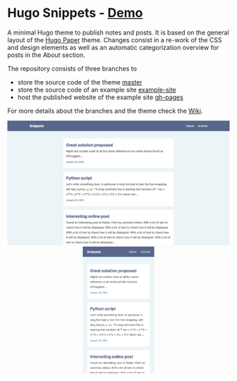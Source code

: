 # Hugo Snippets - [Demo](https://jensadamczak.github.io/hugo-snippets/)

A minimal Hugo theme to publish notes and posts. It is based on the general layout of the [Hugo
Paper](https://github.com/nanxiaobei/hugo-paper) theme. Changes consist in a re-work of the CSS and
design elements as well as an automatic categorization overview for posts in the About section.

The repository consists of three branches to
- store the source code of the theme [master](https://github.com/JensAdamczak/hugo-snippets)
- store the source code of an example site
  [example-site](https://github.com/JensAdamczak/hugo-snippets/tree/example-site)
- host the published website of the example site
  [gh-pages](https://github.com/JensAdamczak/hugo-snippets/tree/gh-pages)

For more details about the branches and the theme check the
[Wiki](https://github.com/JensAdamczak/hugo-snippets/wiki/Hugo-Snippets-Details).


<p align="center">
  <img width=512px
src="https://github.com/JensAdamczak/hugo-snippets/blob/master/images/hugo_snippets_desktop.png"
alt="Snippets Desktop" />
  <img width=162px
src="https://github.com/JensAdamczak/hugo-snippets/blob/master/images/hugo_snippets_mobile.png"
alt="Snippets Mobile" />
</p>

